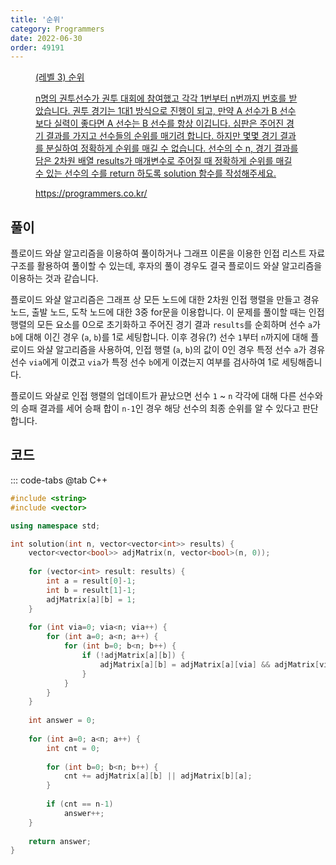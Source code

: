 ```yaml
---
title: '순위'
category: Programmers
date: 2022-06-30
order: 49191
---
```


<figure class="opengraph"><a href="https://programmers.co.kr/learn/courses/30/lessons/49191" data-source-url="https://programmers.co.kr/learn/courses/30/lessons/49191">
<div class="og-image" style="background-image: url('https://drive.google.com/uc?export=view&id=1J7HqHQeh0rWbRtmHtU9-1E36gTRhJX8N');"></div>
<div class="og-text">
<p class="og-title">(레벨 3) 순위</p>
<p class="og-desc">n명의 권투선수가 권투 대회에 참여했고 각각 1번부터 n번까지 번호를 받았습니다. 권투 경기는 1대1 방식으로 진행이 되고, 만약 A 선수가 B 선수보다 실력이 좋다면 A 선수는 B 선수를 항상 이깁니다. 심판은 주어진 경기 결과를 가지고 선수들의 순위를 매기려 합니다. 하지만 몇몇 경기 결과를 분실하여 정확하게 순위를 매길 수 없습니다.
선수의 수 n, 경기 결과를 담은 2차원 배열 results가 매개변수로 주어질 때 정확하게 순위를 매길 수 있는 선수의 수를 return 하도록 solution 함수를 작성해주세요.</p>
<p class="og-host">https://programmers.co.kr/</p></div></a></figure>

## 풀이
플로이드 와샬 알고리즘을 이용하여 풀이하거나 그래프 이론을 이용한 인접 리스트 자료구조를 활용하여 풀이할 수 있는데, 후자의 풀이 경우도 결국 플로이드 와샬 알고리즘을 이용하는 것과 같습니다.

플로이드 와샬 알고리즘은 그래프 상 모든 노드에 대한 2차원 인접 행렬을 만들고 경유 노드, 출발 노드, 도착 노드에 대한 3중 for문을 이용합니다. 이 문제를 풀이할 때는 인접 행렬의 모든 요소를 0으로 초기화하고 주어진 경기 결과 `results`를 순회하며 선수 `a`가 `b`에 대해 이긴 경우 (`a`, `b`)를 1로 세팅합니다. 이후 경유(?) 선수 `1`부터 `n`까지에 대해 플로이드 와샬 알고리즘을 사용하여, 인접 행렬 (`a`, `b`)의 값이 0인 경우 특정 선수 `a`가 경유 선수 `via`에게 이겼고 `via`가 특정 선수 `b`에게 이겼는지 여부를 검사하여 1로 세팅해줍니다.

플로이드 와샬로 인접 행렬의 업데이트가 끝났으면 선수 `1` ~ `n` 각각에 대해 다른 선수와의 승패 결과를 세어 승패 합이 `n-1`인 경우 해당 선수의 최종 순위를 알 수 있다고 판단합니다.

## 코드
::: code-tabs
@tab C++
```cpp
#include <string>
#include <vector>

using namespace std;

int solution(int n, vector<vector<int>> results) {
    vector<vector<bool>> adjMatrix(n, vector<bool>(n, 0));
    
    for (vector<int> result: results) {
        int a = result[0]-1;
        int b = result[1]-1;
        adjMatrix[a][b] = 1;
    }
    
    for (int via=0; via<n; via++) {
        for (int a=0; a<n; a++) {
            for (int b=0; b<n; b++) {
                if (!adjMatrix[a][b]) {
                    adjMatrix[a][b] = adjMatrix[a][via] && adjMatrix[via][b];
                }
            }
        }
    }
    
    int answer = 0;
    
    for (int a=0; a<n; a++) {
        int cnt = 0;
        
        for (int b=0; b<n; b++) {
            cnt += adjMatrix[a][b] || adjMatrix[b][a];
        }
        
        if (cnt == n-1)
            answer++;
    }
    
    return answer;
}
```
